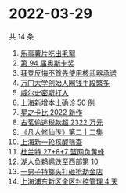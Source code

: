# 2022-03-29

共 14 条

<!-- BEGIN ZHIHUSEARCH -->
<!-- 最后更新时间 Tue Mar 29 2022 02:12:28 GMT+0800 (China Standard Time) -->
1. [乐事薯片吃出毛絮](https://www.zhihu.com/search?q=乐事薯片)
1. [第 94 届奥斯卡奖](https://www.zhihu.com/search?q=奥斯卡奖)
1. [ 拜登反悔不首先使用核武器承诺](https://www.zhihu.com/search?q=拜登反悔)
1. [万门大学创始人圈钱手段繁多](https://www.zhihu.com/search?q=万门大学)
1. [威尔史密斯打人](https://www.zhihu.com/search?q=威尔史密斯)
1. [上海新增本土确诊 50 例](https://www.zhihu.com/search?q=上海新增)
1. [星之卡比 2022 新作](https://www.zhihu.com/search?q=星之卡比探索发现)
1. [古茗偷逃税款超 2322 万元](https://www.zhihu.com/search?q=古茗)
1. [《凡人修仙传》第二十二集](https://www.zhihu.com/search?q=凡人修仙传)
1. [上海新一轮核酸筛查](https://www.zhihu.com/search?q=上海核酸)
1. [杜兰特 27+8+7 篮网负黄蜂](https://www.zhihu.com/search?q=篮网)
1. [湖人负鹈鹕跌至西部第 10](https://www.zhihu.com/search?q=湖人)
1. [一男子持榔头打砸抢劫金店](https://www.zhihu.com/search?q=打砸抢劫金店)
1. [上海浦东新区全区封控管理 4 天](https://www.zhihu.com/search?q=上海浦东)
<!-- END ZHIHUSEARCH -->
